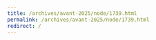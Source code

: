 ```yaml
---
title: /archives/avant-2025/node/1739.html
permalink: /archives/avant-2025/node/1739.html
redirect: /
---
```

